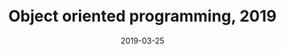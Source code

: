 ---
title: "Object oriented programming, 2019"
collection: teaching
type: "Undergraduate Course"
permalink: /teaching/2019-02-POO-teaching-1
venue: "Université de La Rochelle, IUT"
date: 2019-03-25
location: "La Rochelle, France"
---